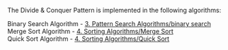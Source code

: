 The Divide & Conquer Pattern is implemented in the following algorithms:

Binary Search Algorithm - [3. Pattern Search Algorithms/binary search](https://github.com/melissaveraherbst/javascript-data-structures-and-algorithms/tree/main/3.%20Pattern%20Search%20Algorithms/binary%20search)  
Merge Sort Algorithm - [4. Sorting Algorithms/Merge Sort](https://github.com/melissaveraherbst/javascript-data-structures-and-algorithms/tree/main/4.%20Sorting%20Algorithms/Merge%20Sort)  
Quick Sort Algorithm - [4. Sorting Algorithms/Quick Sort](https://github.com/melissaveraherbst/javascript-data-structures-and-algorithms/tree/main/4.%20Sorting%20Algorithms/Quick%20Sort)
